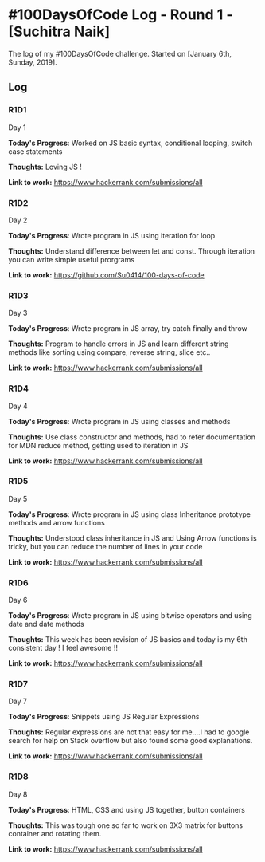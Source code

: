 # #100DaysOfCode Log - Round 1 - [Suchitra Naik]

The log of my #100DaysOfCode challenge. Started on [January 6th, Sunday, 2019].

## Log

### R1D1 
Day 1  

**Today's Progress**:
Worked on JS basic syntax, conditional looping, switch case statements

**Thoughts:** 
Loving JS !

**Link to work:** https://www.hackerrank.com/submissions/all

### R1D2
Day 2

**Today's Progress**: Wrote program in JS using iteration for loop

**Thoughts:** Understand difference between let and const. Through iteration you can write simple useful prorgrams 

**Link to work:** https://github.com/Su0414/100-days-of-code

### R1D3
Day 3

**Today's Progress**: Wrote program in JS array, try catch finally and throw

**Thoughts:** Program to handle errors in JS and learn different string methods like sorting using compare, reverse string, slice etc..

**Link to work:** https://www.hackerrank.com/submissions/all

### R1D4
Day 4

**Today's Progress**: Wrote program in JS using classes and methods

**Thoughts:** Use class constructor and methods, had to refer documentation for MDN reduce method, getting used to iteration in JS

**Link to work:** https://www.hackerrank.com/submissions/all


### R1D5
Day 5

**Today's Progress**: Wrote program in JS using class Inheritance prototype methods and arrow functions

**Thoughts:** Understood class inheritance in JS and Using Arrow functions is tricky, but you can reduce the number of lines in your code 

**Link to work:** https://www.hackerrank.com/submissions/all

### R1D6
Day 6

**Today's Progress**: Wrote program in JS using bitwise operators and using date and date methods

**Thoughts:** This week has been revision of JS basics and today is my 6th consistent day ! I feel awesome !!

**Link to work:** https://www.hackerrank.com/submissions/all


### R1D7
Day 7

**Today's Progress**: Snippets using JS Regular Expressions

**Thoughts:** Regular expressions are not that easy for me....I had to google search for help on Stack overflow but also found some good explanations.

**Link to work:** https://www.hackerrank.com/submissions/all

### R1D8
Day 8

**Today's Progress**: HTML, CSS and using JS together, button containers

**Thoughts:** This was tough one so far to work on 3X3 matrix for buttons container and rotating them. 

**Link to work:** https://www.hackerrank.com/submissions/all
